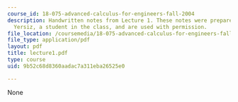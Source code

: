 ```yaml
---
course_id: 18-075-advanced-calculus-for-engineers-fall-2004
description: Handwritten notes from Lecture 1. These notes were prepared by Melike
  Yersiz, a student in the class, and are used with permission.
file_location: /coursemedia/18-075-advanced-calculus-for-engineers-fall-2004/9b52c68d8360aadac7a311eba26525e0_lecture1.pdf
file_type: application/pdf
layout: pdf
title: lecture1.pdf
type: course
uid: 9b52c68d8360aadac7a311eba26525e0

---
```

None